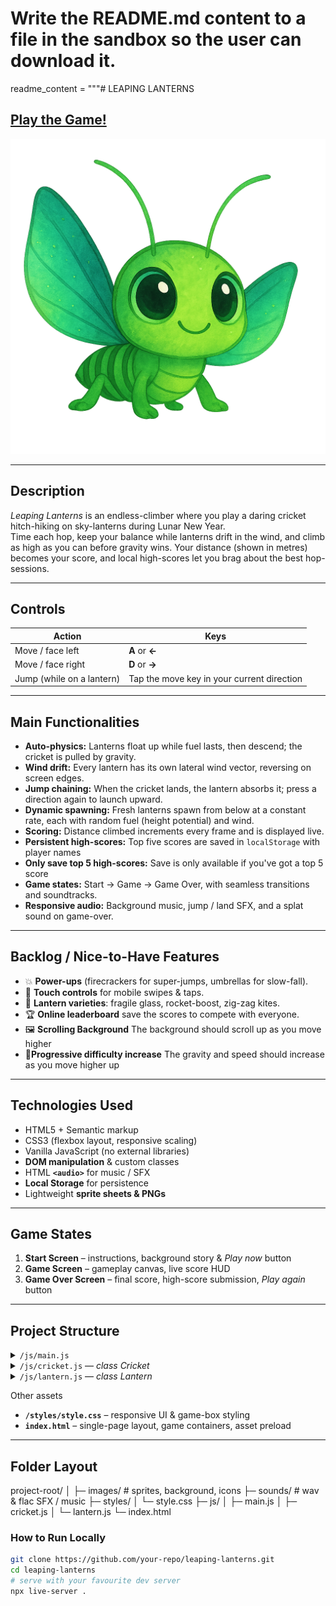 # Write the README.md content to a file in the sandbox so the user can download it.
readme_content = """# LEAPING LANTERNS

## [Play the Game!](https://dillandatanerd.github.io/leaping-lanturns/) <!-- drop in your Netlify / GitHub Pages link -->

![Game Logo](./images/cricket.png)

---

## Description

*Leaping Lanterns* is an endless-climber where you play a daring cricket hitch-hiking on sky-lanterns during Lunar New Year.  
Time each hop, keep your balance while lanterns drift in the wind, and climb as high as you can before gravity wins. Your distance (shown in metres) becomes your score, and local high-scores let you brag about the best hop-sessions.

---

## Controls

| Action | Keys |
| ------ | ---- |
| Move / face left | **A** or **←** |
| Move / face right | **D** or **→** |
| Jump (while on a lantern) | Tap the move key in your current direction |

---

## Main Functionalities

- **Auto-physics:** Lanterns float up while fuel lasts, then descend; the cricket is pulled by gravity.  
- **Wind drift:** Every lantern has its own lateral wind vector, reversing on screen edges.  
- **Jump chaining:** When the cricket lands, the lantern absorbs it; press a direction again to launch upward.  
- **Dynamic spawning:** Fresh lanterns spawn from below at a constant rate, each with random fuel (height potential) and wind.  
- **Scoring:** Distance climbed increments every frame and is displayed live.  
- **Persistent high-scores:** Top five scores are saved in `localStorage` with player names
- **Only save top 5 high-scores:**  Save is only available if you've got a top 5 score
- **Game states:** Start → Game → Game Over, with seamless transitions and soundtracks.  
- **Responsive audio:** Background music, jump / land SFX, and a splat sound on game-over.  

---

## Backlog / Nice-to-Have Features

- 💥 **Power-ups** (firecrackers for super-jumps, umbrellas for slow-fall).  
- 📱 **Touch controls** for mobile swipes & taps.  
- 🏮 **Lantern varieties**: fragile glass, rocket-boost, zig-zag kites.  
- 🏆 **Online leaderboard** save the scores to compete with everyone.  
- 🖼️ **Scrolling Background** The background should scroll up as you move higher
- 💪**Progressive difficulty increase** The gravity and speed should increase as you move higher up


---

## Technologies Used

- HTML5 + Semantic markup  
- CSS3 (flexbox layout, responsive scaling)  
- Vanilla JavaScript (no external libraries)  
- **DOM manipulation** & custom classes  
- HTML **`<audio>`** for music / SFX  
- **Local Storage** for persistence  
- Lightweight **sprite sheets & PNGs**

---

## Game States

1. **Start Screen** – instructions, background story & *Play now* button  
2. **Game Screen** – gameplay canvas, live score HUD  
3. **Game Over Screen** – final score, high-score submission, *Play again* button  

---

## Project Structure

<details>
<summary><code>/js/main.js</code></summary>

- **Global DOM & audio setup**  
- `startGame()` – initialise cricket + first lantern, kick off loops  
- `gameLoop()` – core update loop (60 FPS)  
- `gameOver()` – detects floor collision, stops loops, shows end screen  
- Utility functions: spawning/despawning, score handling, high-score CRUD, background scroll, etc.
</details>

<details>
<summary><code>/js/cricket.js</code>  — <em>class Cricket</em></summary>

Properties  
`x, y, w, h, gravitySpeed, jumpSpeed, traverseSpeed, ...`

Key methods  
- `automaticMovement()` – applies gravity / wind / vectors  
- `traverse(event)` – lateral move + optional jump  
- `jump()` & vector animations  
- `landed()` and `repositionOnLanturn()` to snap onto platforms
</details>

<details>
<summary><code>/js/lantern.js</code>  — <em>class Lantern</em></summary>

Properties  
`floatSpeed, gravitySpeed, windSpeed, remainingFuel, ...`

Key methods  
- `automaticMovement()` – vertical float / fall + wind drift  
- `burntOut()` – swap lantern image when fuel = 0  and causes gravity to effect lantern
- `absorbCricket()` & `releaseCricket()` handle mounting / dismounting  
- `reverseWind()` – bounce on lateral edges
</details>

Other assets  
- **`/styles/style.css`** – responsive UI & game-box styling  
- **`index.html`** – single-page layout, game containers, asset preload

---

## Folder Layout

project-root/
│
├─ images/ # sprites, background, icons
├─ sounds/ # wav & flac SFX / music
├─ styles/
│ └─ style.css
├─ js/
│ ├─ main.js
│ ├─ cricket.js
│ └─ lantern.js
└─ index.html

### How to Run Locally

```bash
git clone https://github.com/your-repo/leaping-lanterns.git
cd leaping-lanterns
# serve with your favourite dev server
npx live-server .
